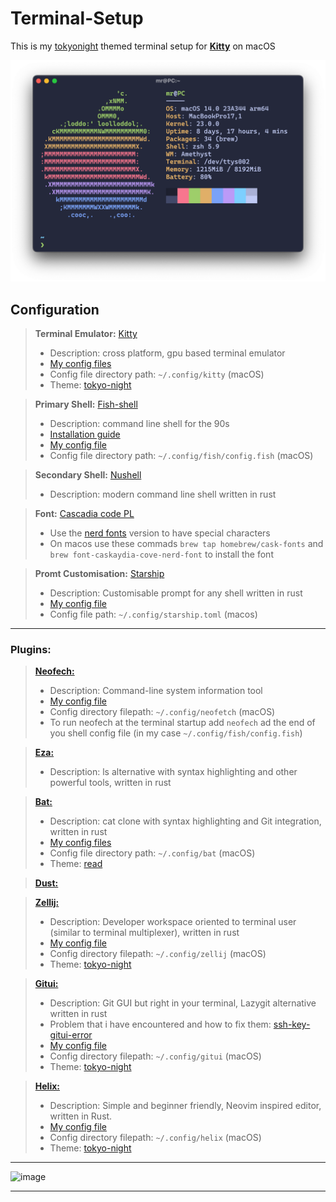 # Terminal-Setup
This is my [tokyonight](https://github.com/enkia/tokyo-night-vscode-theme) themed terminal setup for **[Kitty](https://github.com/kovidgoyal/kitty)** on macOS

![image](/README-Files/focus.png)

## Configuration

> **Terminal Emulator:** [Kitty](https://github.com/kovidgoyal/kitty)
>  -   Description: cross platform, gpu based terminal emulator 
>  -   [My config files](Config-Files/kitty)
>  -   Config file directory path:  ```~/.config/kitty``` (macOS)
>  -   Theme: [tokyo-night](https://github.com/davidmathers/tokyo-night-kitty-theme)

> **Primary Shell:** [Fish-shell](https://github.com/fish-shell/fish-shell)
>  -   Description: command line shell for the 90s
>  -   [Installation guide](/README-Files/fish_mac_installation_guide.md)
>  -   [My config file](Config-Files/fish)
>  -   Config file directory path:  ```~/.config/fish/config.fish``` (macOS)


> **Secondary Shell:** [Nushell](https://github.com/nushell/nushell)
>   -   Description: modern command line shell written in rust

>**Font:** [Cascadia code PL](https://github.com/microsoft/cascadia-code)
>  -   Use the [nerd fonts](https://github.com/ryanoasis/nerd-fonts) version to have special characters
>  -   On macos use these commads ```brew tap homebrew/cask-fonts``` and ```brew font-caskaydia-cove-nerd-font``` to install the font
  
>**Promt Customisation:** [Starship](https://github.com/starship/starship)
>  -   Description: Customisable prompt for any shell written in rust
>  -   [My config file](Config-Files/starship.toml)
>  -   Config file path:  ```~/.config/starship.toml``` (macos)

----
### Plugins:
> **[Neofech:](https://github.com/dylanaraps/neofetch)**
>    -   Description: Command-line system information tool
>    -   [My config file](Config-Files/neofetch)
>    -   Config directory filepath: ```~/.config/neofetch``` (macOS)
>    -   To run neofech at the terminal startup add ```neofech``` ad the end of you shell config file (in my case ```~/.config/fish/config.fish```)

> **[Eza:](https://github.com/eza-community/eza)**
>    -   Description: ls alternative with syntax highlighting and other powerful tools, written in rust

> **[Bat:](https://github.com/sharkdp/bat)**
>    -   Description: cat clone with syntax highlighting and Git integration, written in rust
>    -   [My config files](Config-Files/bat)
>    -   Config file directory path:  ```~/.config/bat``` (macOS)
>    -   Theme: [read](/README-Files/bat_theme_setup.md)

> **[Dust:](https://github.com/bootandy/dust)**

> **[Zellij:](https://github.com/zellij-org/zellij)**
>   -   Description: Developer workspace oriented to terminal user (similar to terminal multiplexer), written in rust 
>   -   [My config file](Config-Files/zellij)
>   -   Config directory filepath: ```~/.config/zellij``` (macOS)
>   -   Theme: [tokyo-night](https://github.com/zellij-org/zellij/tree/main/zellij-utils/assets/themes)

> **[Gitui:](https://github.com/extrawurst/gitui)**
>    -   Description: Git GUI but right in your terminal, Lazygit alternative written in rust
>    -   Problem that i have encountered and how to fix them: [ssh-key-gitui-error](/README-Files/shh_key_gitui_error.md)
>    -   [My config file](Config-Files/gitui)
>    -   Config directory filepath: ```~/.config/gitui``` (macOS)
>    -   Theme: [tokyo-night](https://github.com/folke/tokyonight.nvim)

> **[Helix:](https://github.com/helix-editor/helix)**
>    -   Description: Simple and beginner friendly, Neovim inspired editor, written in Rust.
>    -   [My config file](Config-Files/helix)
>    -   Config directory filepath: ```~/.config/helix``` (macOS)
>    -   Theme: [tokyo-night](https://github.com/folke/tokyonight.nvim)

---

![image](/README-Files/large.png)

---
